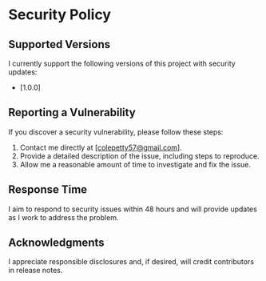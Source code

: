 # Security Policy

## Supported Versions
I currently support the following versions of this project with security updates:
- [1.0.0]

## Reporting a Vulnerability
If you discover a security vulnerability, please follow these steps:

1. Contact me directly at [colepetty57@gmail.com].
2. Provide a detailed description of the issue, including steps to reproduce.
3. Allow me a reasonable amount of time to investigate and fix the issue.

## Response Time
I aim to respond to security issues within 48 hours and will provide updates as I work to address the problem.

## Acknowledgments
I appreciate responsible disclosures and, if desired, will credit contributors in release notes.
